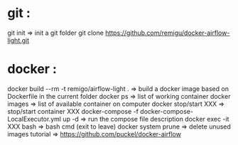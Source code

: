 # git :
git init => init a git folder
git clone https://github.com/remigu/docker-airflow-light.git

# docker :
docker build --rm -t remigo/airflow-light . => build a docker image based on Dockerfile in the current folder
docker ps => list of working container
docker images => list of available container on computer
docker stop/start XXX => stop/start container XXX
docker-compose -f docker-compose-LocalExecutor.yml up -d => run the compose file description
docker exec -it XXX bash => bash cmd (exit to leave)
docker system prune => delete unused images
tutorial => https://github.com/puckel/docker-airflow
